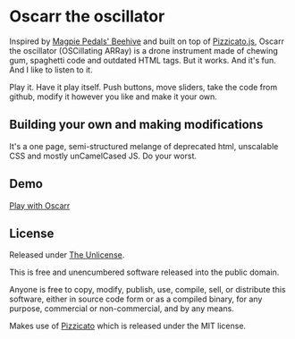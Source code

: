# Oscarr the oscillator

Inspired by [Magpie Pedals' Beehive](https://youtu.be/p0TV38VI3oQ?t=426) and built on top of [Pizzicato.js](https://alemangui.github.io/pizzicato/), Oscarr the oscillator (OSCillating ARRay) is a drone instrument made of chewing gum, spaghetti code and outdated HTML tags. But it works. And it's fun. And I like to listen to it.

Play it. Have it play itself. Push buttons, move sliders, take the code from github, modify it however you like and make it your own.

## Building your own and making modifications
It's a one page, semi-structured melange of deprecated html, unscalable CSS and mostly unCamelCased JS. Do your worst.

## Demo
[Play with Oscarr](https://www.tomhubbardgreen.co.uk/oscarr/index.html)

## License
Released under [The Unlicense](https://github.com/thubbs/oscarrlator/blob/main/LICENSE).

This is free and unencumbered software released into the public domain.

Anyone is free to copy, modify, publish, use, compile, sell, or
distribute this software, either in source code form or as a compiled
binary, for any purpose, commercial or non-commercial, and by any
means.

Makes use of [Pizzicato](https://github.com/alemangui/pizzicato) which is released under the MIT license.

